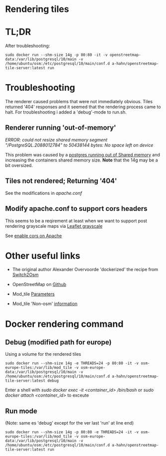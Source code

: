 # Rendering tiles

# TL;DR

After troubleshooting:

```
sudo docker run --shm-size 14g -p 80:80 -it -v openstreetmap-data:/var/lib/postgresql/10/main -v /home/ubuntu/osm:/etc/postgresql/10/main/conf.d a-hahn/openstreetmap-tile-server:latest run
```

# Troubleshooting

The renderer caused problems that were not immediately obvious. Tiles returned '404' responses and it seemed that the rendering process came to halt.
For troubleshooting i added a 'debug'-mode to run.sh.

## Renderer running 'out-of-memory'

*ERROR:  could not resize shared memory segment "/PostgreSQL.2088012784" to 50438144 bytes: No space left on device*

This problem was caused by a [postgres running out of Shared memory](https://github.com/docker-library/postgres/issues/416)
and increasing the containers shared memory size.
**Note** that the 14g may be a bit oversized.

## Tiles not rendered; Returning '404'

See the modifications in *apache.conf*

## Modify apache.conf to support cors headers

This seems to be a reqirement at least when we want to support post rendering grayscale maps via [Leaflet grayscale](https://github.com/Zverik/leaflet-grayscale)
 
See [enable cors on Apache](https://enable-cors.org/server_apache.html)

# Other useful links

* The original author Alexander Overvoorde 'dockerized' the recipe from
[Switch2Osm](https://switch2osm.org/manually-building-a-tile-server-18-04-lts/)

* OpenStreetMap on [Github](https://github.com/openstreetmap)

* Mod_tile [Parameters](https://github.com/openstreetmap/mod_tile/blob/master/mod_tile.conf)

* Mod_tile 'Non-osm' [information](https://github.com/SomeoneElseOSM/mod_tile)

# Docker rendering command

## Debug (modified path for europe)

Using a volume for the rendered tiles

```
sudo docker run --shm-size 14g -e THREADS=24 -p 80:80 -it -v osm-europe-tiles:/var/lib/mod_tile -v osm-europe-data:/var/lib/postgresql/10/main -v /home/ubuntu/osm:/etc/postgresql/10/main/conf.d a-hahn/openstreetmap-tile-server:latest debug
```
Enter a shell with *sudo docker exec -it <container_id> /bin/bash* or *sudo docker attach <container_id>* to exceute 

## Run mode

(Note: same es 'debug' except for the ver last 'run' at line end)
```
sudo docker run --shm-size 14g -p 80:80 -e THREADS=24 -it -v osm-europe-tiles:/var/lib/mod_tile -v osm-europe-data:/var/lib/postgresql/10/main -v /home/ubuntu/osm:/etc/postgresql/10/main/conf.d a-hahn/openstreetmap-tile-server:latest run
```

